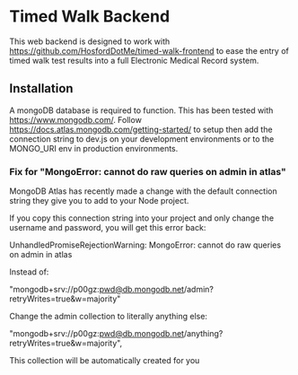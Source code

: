 # Timed Walk Backend

This web backend is designed to work with https://github.com/HosfordDotMe/timed-walk-frontend to ease the entry of timed walk test results into a full Electronic Medical Record system.

## Installation

A mongoDB database is required to function. This has been tested with https://www.mongodb.com/. Follow https://docs.atlas.mongodb.com/getting-started/ to setup then add the connection string to dev.js on your development environments or to the MONGO_URI env in production environments.

### Fix for "MongoError: cannot do raw queries on admin in atlas"

MongoDB Atlas has recently made a change with the default connection string they give you to add to your Node project.

If you copy this connection string into your project and only change the username and password, you will get this error back:

UnhandledPromiseRejectionWarning: MongoError: cannot do raw queries on admin in atlas

Instead of:

"mongodb+srv://p00gz:pwd@db.mongodb.net/admin?retryWrites=true&w=majority"

Change the admin collection to literally anything else:

"mongodb+srv://p00gz:pwd@db.mongodb.net/anything?retryWrites=true&w=majority",

This collection will be automatically created for you
